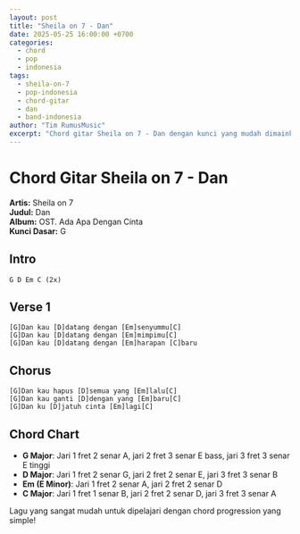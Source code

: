 ```yaml
---
layout: post
title: "Sheila on 7 - Dan"
date: 2025-05-25 16:00:00 +0700
categories: 
  - chord
  - pop
  - indonesia
tags: 
  - sheila-on-7
  - pop-indonesia
  - chord-gitar
  - dan
  - band-indonesia
author: "Tim RumusMusic"
excerpt: "Chord gitar Sheila on 7 - Dan dengan kunci yang mudah dimainkan. Lagu hits dari band Sheila on 7 yang sangat populer."
---
```


# Chord Gitar Sheila on 7 - Dan

**Artis:** Sheila on 7  
**Judul:** Dan  
**Album:** OST. Ada Apa Dengan Cinta  
**Kunci Dasar:** G  

## Intro
```
G D Em C (2x)
```

## Verse 1
```
[G]Dan kau [D]datang dengan [Em]senyummu[C]
[G]Dan kau [D]datang dengan [Em]mimpimu[C]
[G]Dan kau [D]datang dengan [Em]harapan [C]baru
```

## Chorus
```
[G]Dan kau hapus [D]semua yang [Em]lalu[C]
[G]Dan kau ganti [D]dengan yang [Em]baru[C]
[G]Dan ku [D]jatuh cinta [Em]lagi[C]
```

## Chord Chart
- **G Major**: Jari 1 fret 2 senar A, jari 2 fret 3 senar E bass, jari 3 fret 3 senar E tinggi
- **D Major**: Jari 1 fret 2 senar G, jari 2 fret 2 senar E, jari 3 fret 3 senar B
- **Em (E Minor)**: Jari 1 fret 2 senar A, jari 2 fret 2 senar D
- **C Major**: Jari 1 fret 1 senar B, jari 2 fret 2 senar D, jari 3 fret 3 senar A

Lagu yang sangat mudah untuk dipelajari dengan chord progression yang simple!